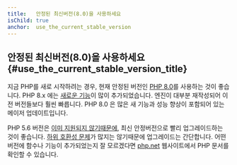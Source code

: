 ```yaml
---
title:   안정된 최신버전(8.0)을 사용하세요
isChild: true
anchor:  use_the_current_stable_version
---
```


## 안정된 최신버전(8.0)을 사용하세요 {#use_the_current_stable_version_title}

지금 PHP를 새로 시작하려는 경우, 현재 안정된 버전인 [PHP 8.0][php-release]를 사용하는 것이 좋습니다. PHP 8.x 에는
[새로운 기능](#language_highlights)이 많이 추가되었습니다. 엔진이 대부분 재작성되어 이전 버전들보다 훨씬 빠릅니다. PHP 8.0 은
많은 새 기능과 성능 향상이 포함되어 있는 메이저 업데이트입니다.

PHP 5.6 버전은 [이미 지원되지 않기때문에](http://php.net/supported-versions.php), 최신 안정버전으로 빨리 업그레이드하는 것이 좋습니다.
[하위 호환성 문제][php-bc]가 많지는 않기때문에 업그레이드는 간단합니다. 어떤 버전에 함수나 기능이 추가되었는지 잘 모르겠다면 
[php.net][php-docs] 웹사이트에서 PHP 문서를 확인할 수 있습니다.

[php-release]: http://php.net/downloads.php
[php-docs]: http://php.net/manual/
[php-bc]: http://php.net/manual/migration80.incompatible.php
